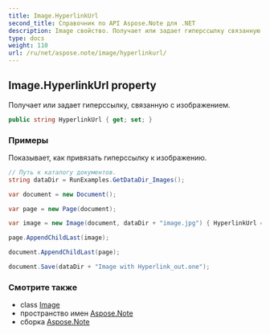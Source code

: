 ```yaml
---
title: Image.HyperlinkUrl
second_title: Справочник по API Aspose.Note для .NET
description: Image свойство. Получает или задает гиперссылку связанную с изображением.
type: docs
weight: 110
url: /ru/net/aspose.note/image/hyperlinkurl/
---
```

## Image.HyperlinkUrl property

Получает или задает гиперссылку, связанную с изображением.

```csharp
public string HyperlinkUrl { get; set; }
```

### Примеры

Показывает, как привязать гиперссылку к изображению.

```csharp
// Путь к каталогу документов.
string dataDir = RunExamples.GetDataDir_Images(); 

var document = new Document();

var page = new Page(document);

var image = new Image(document, dataDir + "image.jpg") { HyperlinkUrl = "http://image.com" };

page.AppendChildLast(image);

document.AppendChildLast(page);

document.Save(dataDir + "Image with Hyperlink_out.one");
```

### Смотрите также

* class [Image](../)
* пространство имен [Aspose.Note](../../image/)
* сборка [Aspose.Note](../../../)


